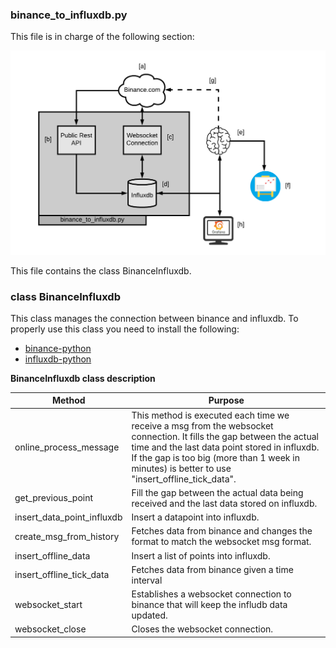 ### binance_to_influxdb.py

This file is in charge of the following section:

![title](../../data/images/binance_to_influxdb_diagram.png)

This file contains the class BinanceInfluxdb.

### class BinanceInfluxdb

This class manages the connection between binance and influxdb.
To properly use this class you need to install the following:

 - [binance-python](https://github.com/sammchardy/python-binance)
 - [influxdb-python](https://github.com/influxdata/influxdb-python)

**BinanceInfluxdb class description**

  **Method**                                  | **Purpose**
  ----------------------------------------| --------------------------
  online_process_message                  | This method is executed each time we receive a msg from the websocket connection. It fills the gap between the actual time and the last data point stored in influxdb. If the gap is too big (more than 1 week in minutes) is better to use "insert_offline_tick_data".
  get_previous_point                      | Fill the gap between the actual data being received and the last data stored on influxdb. 
  insert_data_point_influxdb              | Insert a datapoint into influxdb.  
  create_msg_from_history                 | Fetches data from binance and changes the format to match the websocket msg format.
  insert_offline_data                     | Insert a list of points into influxdb.
  insert_offline_tick_data                | Fetches data from binance given a time interval 
  websocket_start                         | Establishes a websocket connection to binance that will keep the infludb data updated.
  websocket_close                         | Closes the websocket connection.  

